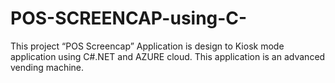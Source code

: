 # POS-SCREENCAP-using-C-
This project “POS Screencap” Application is design to Kiosk mode application using C#.NET and AZURE cloud. This application is an advanced vending machine.


